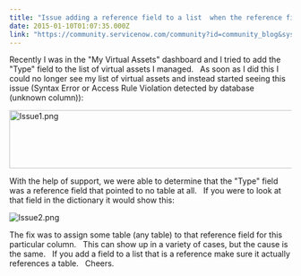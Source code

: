 ```yaml
---
title: "Issue adding a reference field to a list  when the reference field points to no table"
date: 2015-01-10T01:07:35.000Z
link: "https://community.servicenow.com/community?id=community_blog&sys_id=649d6a69dbd0dbc01dcaf3231f9619ec"
---
```

<p>Recently I was in the "My Virtual Assets" dashboard and I tried to add the "Type" field to the list of virtual assets I managed.   As soon as I did this I could no longer see my list of virtual assets and instead started seeing this issue (Syntax Error or Access Rule Violation detected by database (unknown column)):</p><p></p><p><img   alt="Issue1.png" class="image-0 jive-image" src="bbbf3406db9097049c9ffb651f96196c.iix" style="height: 104px; width: 620px;"/></p><p>With the help of support, we were able to determine that the "Type" field was a reference field that pointed to no table at all.   If you were to look at that field in the dictionary it would show this:</p><p></p><p><img   alt="Issue2.png" class="image-1 jive-image" src="269b1c86db9c17041dcaf3231f961908.iix" style="height: auto;"/></p><p></p><p>The fix was to assign some table (any table) to that reference field for this particular column.   This can show up in a variety of cases, but the cause is the same.   If you add a field to a list that is a reference make sure it actually references a table.   Cheers.</p>